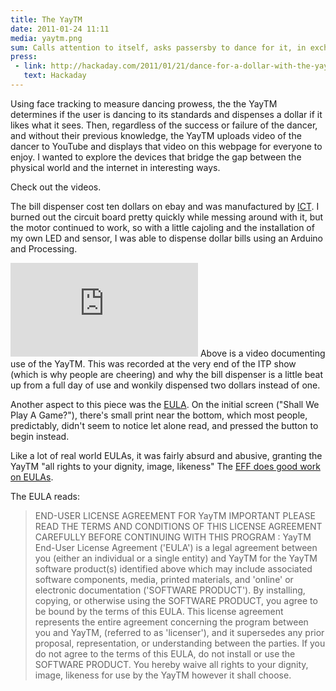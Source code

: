```yaml
---
title: The YayTM
date: 2011-01-24 11:11
media: yaytm.png
sum: Calls attention to itself, asks passersby to dance for it, in exchange for a dollar, and internet notoriety
press:
 - link: http://hackaday.com/2011/01/21/dance-for-a-dollar-with-the-yaytm
   text: Hackaday
---
```


Using face tracking to measure dancing prowess, the the YayTM determines if the user is dancing to its standards and dispenses a dollar if it likes what it sees. Then, regardless of the success or failure of the dancer, and without their previous knowledge, the YayTM uploads video of the dancer to YouTube and displays that video on this webpage for everyone to enjoy. I wanted to explore the devices that bridge the gap between the physical world and the internet in interesting ways.

Check out the videos.

The bill dispenser cost ten dollars on ebay and was manufactured by [ICT](http://www.ict-america.com/product/dispensing_devices.asp). I burned out the circuit board pretty quickly while messing around with it, but the motor continued to work, so with a little cajoling and the installation of my own LED and sensor, I was able to dispense dollar bills using an Arduino and Processing.

<iframe src="http://www.youtube.com/embed/_QA9ehljs1I" frameborder="0" allowfullscreen></iframe>
Above is a video documenting use of the YayTM. This was recorded at the very end of the ITP show (which is why people are cheering) and why the bill dispenser is a little beat up from a full day of use and  wonkily dispensed two dollars instead of one.

Another aspect to this piece was the [EULA](http://en.wikipedia.org/wiki/End-user_license_agreement). On the initial screen ("Shall We Play A Game?"), there's  small print near the bottom, which most people, predictably, didn't seem to notice let alone read, and pressed the button to begin instead.

Like a lot of real world EULAs, it was fairly absurd and abusive, granting the YayTM "all rights to your dignity, image, likeness" The [EFF does good work on EULAs](https://www.eff.org/issues/terms-of-abuse).

The EULA reads:

> END-USER LICENSE AGREEMENT FOR YayTM IMPORTANT PLEASE READ THE TERMS AND CONDITIONS OF THIS LICENSE AGREEMENT CAREFULLY BEFORE CONTINUING WITH THIS PROGRAM : YayTM End-User License Agreement ('EULA') is a legal agreement between you (either an individual or a single entity) and YayTM for the YayTM software product(s) identified above which may include associated software components, media, printed materials, and 'online' or electronic documentation ('SOFTWARE PRODUCT'). By installing, copying, or otherwise using the SOFTWARE PRODUCT, you agree to be bound by the terms of this EULA. This license agreement represents the entire agreement concerning the program between you and YayTM, (referred to as 'licenser'), and it supersedes any prior proposal, representation, or understanding between the parties. If you do not agree to the terms of this EULA, do not install or use the SOFTWARE PRODUCT. You hereby waive all rights to your dignity, image, likeness for use by the YayTM however it shall choose.

